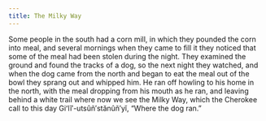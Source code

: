 ```yaml
---
title: The Milky Way
---
```


Some people in the south had a corn mill, in which they pounded the corn into meal, and several mornings when they came to fill it they noticed that some of the meal had been stolen during the night. They examined the ground and found the tracks of a dog, so the next night they watched, and when the dog came from the north and began to eat the meal out of the bowl they sprang out and whipped him. He ran off howling to his home in the north, with the meal dropping from his mouth as he ran, and leaving behind a white trail where now we see the Milky Way, which the Cherokee call to this day Giʻlĭ′-utsûñ′stănûñ′yĭ, “Where the dog ran.”
